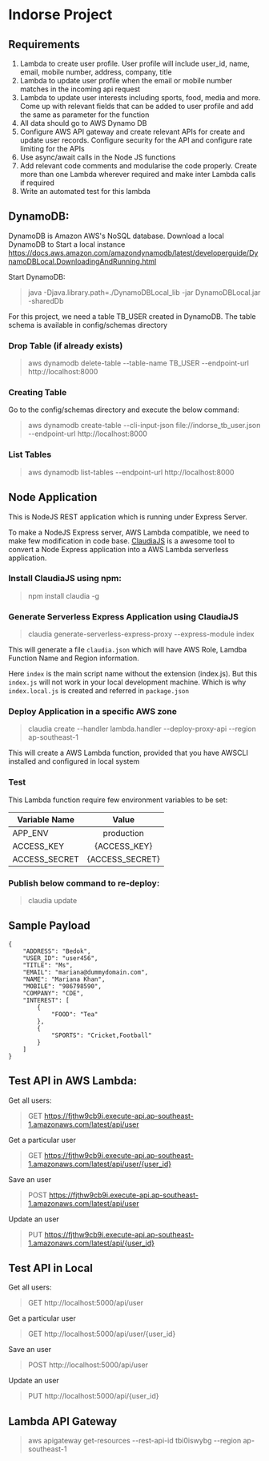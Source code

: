 # Indorse Project 

## Requirements

1. Lambda to create user profile. User profile will include user_id, name, email, mobile number, address, company, title
2. Lambda to update user profile when the email or mobile number matches in the incoming api request
3. Lambda to update user interests  including sports, food, media and more. Come up with relevant fields that can be added to user profile and add the same as parameter for the function
4. All data should go to AWS Dynamo DB
5. Configure AWS API gateway and create relevant APIs for create and update user records. Configure security for the API and configure rate limiting for the APIs
6. Use async/await calls in the Node JS functions
7. Add relevant code comments and modularise the code properly. Create more than one Lambda wherever required and make inter Lambda calls if required
8. Write an automated test for this lambda

## DynamoDB:
DynamoDB is Amazon AWS's NoSQL database. Download a local DynamoDB to Start a local instance
https://docs.aws.amazon.com/amazondynamodb/latest/developerguide/DynamoDBLocal.DownloadingAndRunning.html

Start DynamoDB:
> java -Djava.library.path=./DynamoDBLocal_lib -jar DynamoDBLocal.jar -sharedDb

For this project, we need a table TB_USER created in DynamoDB. The table schema is available in config/schemas directory

### Drop Table (if already exists)
> aws dynamodb delete-table --table-name TB_USER --endpoint-url http://localhost:8000

### Creating Table
Go to the config/schemas directory and execute the below command:
> aws dynamodb create-table --cli-input-json file://indorse_tb_user.json --endpoint-url http://localhost:8000

### List Tables
> aws dynamodb list-tables --endpoint-url http://localhost:8000

## Node Application
This is NodeJS REST application which is running under Express Server.

To make a NodeJS Express server, AWS Lambda compatible, we need to make few modification in code base.
[ClaudiaJS](https://claudiajs.com/) is a awesome tool to convert a Node Express application into a AWS Lambda serverless application.

### Install ClaudiaJS using npm:
> npm install claudia -g

### Generate Serverless Express Application using ClaudiaJS
>claudia generate-serverless-express-proxy --express-module index

This will generate a file ```claudia.json``` which will have AWS Role, Lamdba Function Name and Region information.

Here ```index``` is the main script name without the extension (index.js).
But this ```index.js``` will not work in your local development machine. Which is why ```index.local.js``` is created and referred in ```package.json```

### Deploy Application in a specific AWS zone 
>claudia create --handler lambda.handler --deploy-proxy-api --region ap-southeast-1

This will create a AWS Lambda function, provided that you have AWSCLI installed and configured in local system

### Test
This Lambda function require few environment variables to be set:

| Variable Name        | Value                               |
| -------------------- |:-----------------------------------:|
| APP_ENV              | production                          |
| ACCESS_KEY           | {ACCESS_KEY}                        |
| ACCESS_SECRET        | {ACCESS_SECRET}                     |

### Publish below command to re-deploy:
>claudia update

## Sample Payload
```
{
    "ADDRESS": "Bedok",
    "USER_ID": "user456",
    "TITLE": "Ms",
    "EMAIL": "mariana@dummydomain.com",
    "NAME": "Mariana Khan",
    "MOBILE": "986798590",
    "COMPANY": "CDE",
    "INTEREST": [
        {
            "FOOD": "Tea"
        },
        {
            "SPORTS": "Cricket,Football"
        }
    ]
}
```

## Test API in AWS Lambda:

Get all users:
> GET https://fjthw9cb9i.execute-api.ap-southeast-1.amazonaws.com/latest/api/user

Get a particular user
> GET https://fjthw9cb9i.execute-api.ap-southeast-1.amazonaws.com/latest/api/user/{user_id}

Save an user
> POST https://fjthw9cb9i.execute-api.ap-southeast-1.amazonaws.com/latest/api/user

Update an user
> PUT https://fjthw9cb9i.execute-api.ap-southeast-1.amazonaws.com/latest/api/{user_id}

## Test API in Local

Get all users:
> GET http://localhost:5000/api/user

Get a particular user
> GET http://localhost:5000/api/user/{user_id}

Save an user
> POST http://localhost:5000/api/user

Update an user
> PUT http://localhost:5000/api/{user_id}


## Lambda API Gateway

> aws apigateway get-resources --rest-api-id tbi0iswybg --region ap-southeast-1